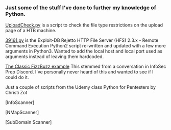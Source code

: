 ### Just some of the stuff I've done to further my knowledge of Python.

[UploadCheck.py](./UploadCheck.py) is a script to check the file type restrictions on the upload page of a HTB machine.

[39161.py](./39161.py) is the Exploit-DB Rejetto HTTP File Server (HFS) 2.3.x - Remote Command Execution Python2 script re-written and updated with a few more arguments in Python3.  Wanted to add the local host and local port used as arguments instead of leaving them hardcoded.  
 
[The Classic FizzBuzz example](./fizzbuzz.py) This stemmed from a conversation in InfoSec Prep Discord.  I've personally never heard of this and wanted to see if I could do it.


Just a couple of scripts from the Udemy class Python for Pentesters by Christi Zot

[InfoScanner]

[NMapScanner]

[SubDomain Scanner]
